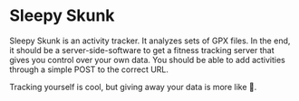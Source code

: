 # Sleepy Skunk
Sleepy Skunk is an activity tracker. It analyzes sets of GPX
files. In the end, it should be a server-side-software to get
a fitness tracking server that gives you control over your
own data. You should be able to add activities through a simple
POST to the correct URL.

Tracking yourself is cool, but giving away your
data is more like 💩.
